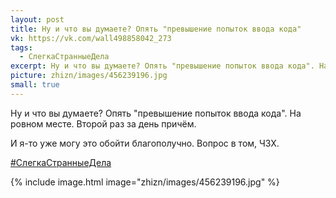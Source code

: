 ```yaml
---
layout: post
title: Ну и что вы думаете? Опять "превышение попыток ввода кода"
vk: https://vk.com/wall498858042_273
tags:
  - СлегкаСтранныеДела
excerpt: Ну и что вы думаете? Опять "превышение попыток ввода кода". На ровном месте. Второй раз за день причём. И я-то уже могу это обойти благополучно. Вопрос в том, ЧЗХ.
picture: zhizn/images/456239196.jpg
small: true
---
```

Ну и что вы думаете? Опять "превышение попыток ввода кода". На ровном месте. Второй раз за день причём. 

И я-то уже могу это обойти благополучно. Вопрос в том, ЧЗХ.

[#СлегкаСтранныеДела](poisk.html#СлегкаСтранныеДела)

{% include image.html image="zhizn/images/456239196.jpg" %}